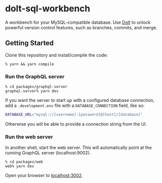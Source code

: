# dolt-sql-workbench

A workbench for your MySQL-compatible database. Use [Dolt](https://doltdb.com) to unlock
powerful version control features, such as branches, commits, and merge.

## Getting Started

Clone this repository and install/compile the code:

```
% yarn && yarn compile
```

### Run the GraphQL server

```
% cd packages/graphql-server
graphql-server% yarn dev
```

If you want the server to start up with a configured database connection, add a
`.development.env` file with a `DATABASE_CONNECTION` field, like so:

```bash
DATABASE_URL="mysql://[username]:[password]@[host]/[database]"
```

Otherwise you will be able to provide a connection string from the UI.

### Run the web server

In another shell, start the web server. This will automatically point at the running
GraphQL server (localhost:9002).

```
% cd packages/web
web% yarn dev
```

Open your browser to [localhost:3002](http://localhost:3002).
